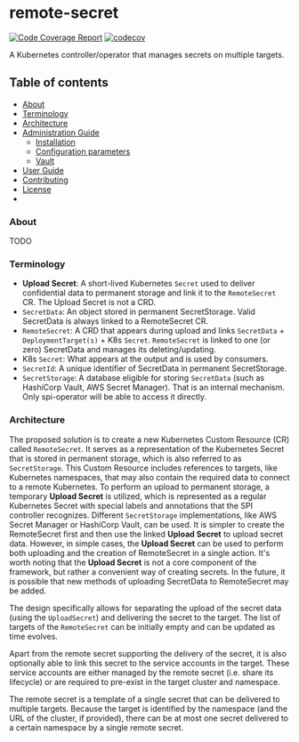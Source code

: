 # remote-secret
[![Code Coverage Report](https://github.com/redhat-appstudio/remote-secret/actions/workflows/codecov.yaml/badge.svg)](https://github.com/redhat-appstudio/remote-secret/actions/workflows/codecov.yaml)
[![codecov](https://codecov.io/gh/redhat-appstudio/remote-secret/branch/main/graph/badge.svg?token=wwN9l7BE12)](https://codecov.io/gh/redhat-appstudio/remote-secret)

A Kubernetes controller/operator that manages secrets on multiple targets.
## Table of contents

- [About](#About)
- [Terminology](#terminology)
- [Architecture](#architecture)
- [Administration Guide](docs/ADMIN.md)
    - [Installation](docs/ADMIN.md#installation)
    - [Configuration parameters](docs/ADMIN.md#Configuration-parameters)
    - [Vault](docs/ADMIN.md#vault)
- [User Guide](docs/USER.md)
- [Contributing](docs/DEVELOP.md)
- [License](LICENSE)
- 

### About
TODO

### Terminology

- **Upload Secret**: A short-lived Kubernetes `Secret` used to deliver confidential data to permanent storage and link it to the `RemoteSecret` CR. The Upload Secret is not a CRD.
- `SecretData`: An object stored in permanent SecretStorage. Valid SecretData is always linked to a RemoteSecret CR.
- `RemoteSecret`: A CRD that appears during upload and links `SecretData` + `DeploymentTarget(s)` + K8s `Secret`. `RemoteSecret` is linked to one (or zero) SecretData and manages its deleting/updating.
- K8s `Secret`: What appears at the output and is used by consumers.
- `SecretId`: A unique identifier of SecretData in permanent SecretStorage.
- `SecretStorage`: A database eligible for storing `SecretData` (such as HashiCorp Vault, AWS Secret Manager). That is an internal mechanism. Only spi-operator will be able to access it directly.

### Architecture


The proposed solution is to create a new Kubernetes Custom Resource (CR) called `RemoteSecret`. It serves as a representation of the Kubernetes Secret that is stored in permanent storage, which is also referred to as `SecretStorage`. This Custom Resource includes references to targets, like Kubernetes namespaces, that may also contain the required data to connect to a remote Kubernetes. To perform an upload to permanent storage, a temporary **Upload Secret** is utilized, which is represented as a regular Kubernetes Secret with special labels and annotations that the SPI controller recognizes. Different `SecretStorage` implementations, like AWS Secret Manager or HashiCorp Vault, can be used. It is simpler to create the RemoteSecret first and then use the linked **Upload Secret** to upload secret data. However, in simple cases, the **Upload Secret**  can be used to perform both uploading and the creation of RemoteSecret in a single action. It's worth noting that the **Upload Secret** is not a core component of the framework, but rather a convenient way of creating secrets. In the future, it is possible that new methods of uploading SecretData to RemoteSecret may be added.

The design specifically allows for separating the upload of the secret data (using the `UploadSecret`) and delivering the secret to the target. The list of targets of the `RemoteSecret` can be initially empty and can be updated as time evolves.

Apart from the remote secret supporting the delivery of the secret, it is also optionally able to link this secret to the service accounts in the target. These service accounts are either managed by the remote secret (i.e. share its lifecycle) or are required to pre-exist in the target cluster and namespace.

The remote secret is a template of a single secret that can be delivered to multiple targets. Because the target is identified by the namespace (and the URL of the cluster, if provided), there can be at most one secret delivered to a certain namespace by a single remote secret.

